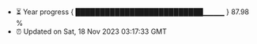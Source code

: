- ⏳ Year progress { ██████████████████████████▁▁▁▁ } 87.98 %
- ⏰ Updated on Sat, 18 Nov 2023 03:17:33 GMT

